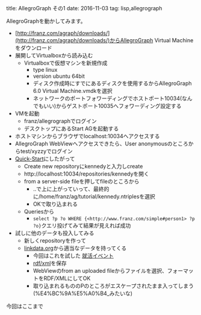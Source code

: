 title: AllegroGraph その1
date: 2016-11-03
tag: lisp,allegrograph

AllegroGraphを動かしてみます。

* [http://franz.com/agraph/downloads/](http://franz.com/agraph/downloads/)からAllegroGraph Virtual Machineをダウンロード
* 展開してVirtualboxから読み込む
  * Virtualboxで仮想マシンを新規作成
    * type linux
    * version ubuntu 64bit
    * ディスク作成時にすでにあるディスクを使用するからAllegroGraph 6.0 Virtual Machine.vmdkを選択
    * ネットワークのポートフォワーディングでホストポート10034(なんでもいい)からゲストポート10035へフォワーディング設定する
* VMを起動
  * franz/allegrographでログイン
  * デスクトップにあるStart AGを起動する
* ホストマシンからブラウザでlocalhost:10034へアクセスする
* AllegroGraph WebViewへアクセスできたら、User anonymousのところからtest/xyzzyでログイン
* [Quick-Start](http://franz.com/agraph/support/documentation/current/agraph-quick-start.html)にしたがって
  * Create new repositoryにkennedyと入力しcreate
  * http://localhost:10034/repositories/kennedyを開く
  * from a server-side fileを押してfileのところから
    * ..で上に上がっていって、最終的に/home/franz/ag/tutorial/kennedy.ntriplesを選択
    * OKで取り込まれる
  * Queriesから
    * `select ?p ?o WHERE {<http://www.franz.com/simple#person1> ?p ?o}`クエリ投げてみて結果が見えれば成功
* 試しに他のデータも投入してみる
  * 新しくrepositoryを作って
  * [linkdata.org](http://linkdata.org/home)から適当なデータを持ってくる
    * 今回はこれを試した [就活イベント](http://linkdata.org/work/rdf1s4668i/syukatsu_api.html)
    * [rdf/xml](http://linkdata.org/api/1/rdf1s4668i/syukatsu_rdf.xml)を保存
    * WebViewのfrom an uploaded fileからファイルを選択、フォーマットをRDF/XMLにしてOK
    * 取り込まれるもののPのところがエスケープされたまま入ってしまう(%E4%BC%9A%E5%A0%B4\_みたいな)

今回はここまで
